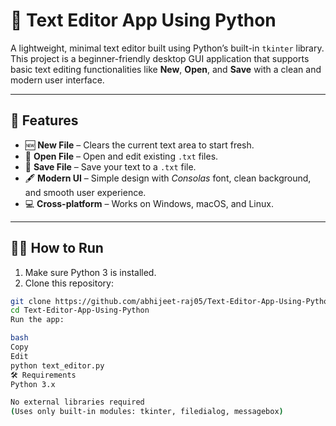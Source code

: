 # 📝 Text Editor App Using Python

A lightweight, minimal text editor built using Python’s built-in `tkinter` library. This project is a beginner-friendly desktop GUI application that supports basic text editing functionalities like **New**, **Open**, and **Save** with a clean and modern user interface.

---

## 🚀 Features

- 🆕 **New File** – Clears the current text area to start fresh.
- 📂 **Open File** – Open and edit existing `.txt` files.
- 💾 **Save File** – Save your text to a `.txt` file.
- 🖋️ **Modern UI** – Simple design with *Consolas* font, clean background, and smooth user experience.
- 💻 **Cross-platform** – Works on Windows, macOS, and Linux.

---

## 🧑‍💻 How to Run

1. Make sure Python 3 is installed.
2. Clone this repository:

```bash
git clone https://github.com/abhijeet-raj05/Text-Editor-App-Using-Python.git
cd Text-Editor-App-Using-Python
Run the app:

bash
Copy
Edit
python text_editor.py
🛠️ Requirements
Python 3.x

No external libraries required
(Uses only built-in modules: tkinter, filedialog, messagebox)
